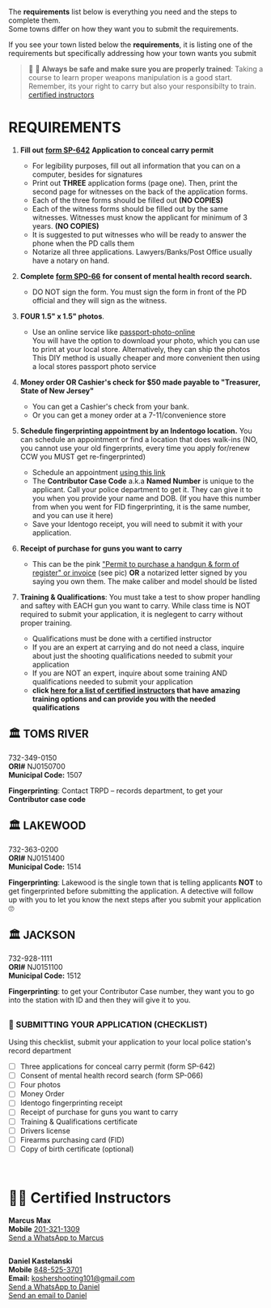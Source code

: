 The **requirements** list below is everything you need and the steps to complete them.  
Some towns differ on how they want you to submit the requirements.

If you see your town listed below the **requirements**, it is listing one of the requirements but specifically addressing how your town wants you submit

> 🔫 🚨 **Always be safe and make sure you are properly trained**: Taking a course to learn proper weapons manipulation is a good start. Remember, its your right to carry but also your responsibilty to train. [certified instructors](#-certified-instructors)

# **REQUIREMENTS**

1. **Fill out** [**form SP-642**](https://github.com/mayerlench/ccwnj/raw/main/sp-642.pdf) **Application to conceal carry permit**
    - For legibility purposes, fill out all information that you can on a computer, besides for signatures
    - Print out **THREE** application forms (page one). Then, print the second page for witnesses on the back of the application forms.
    - Each of the three forms should be filled out **(NO COPIES)**
    - Each of the witness forms should be filled out by the same witnesses. Witnesses must know the applicant for minimum of 3 years. **(NO COPIES)**
    - It is suggested to put witnesses who will be ready to answer the phone when the PD calls them
    - Notarize all three applications. Lawyers/Banks/Post Office usually have a notary on hand.

1. **Complete** [**form SP0-66**](https://github.com/mayerlench/ccwnj/raw/main/sp-066.pdf) **for consent of mental health record search.**
    - DO NOT sign the form. You must sign the form in front of the PD official and they will sign as the witness.
1. **FOUR 1.5&quot; x 1.5&quot; photos**. 
    - Use an online service like [passport-photo-online](https://passport-photo.online/en-ph/photo-1,5x1,5-inch)  
      You will have the option to download your photo, which you can use to print at your local store. Alternatively, they can ship the photos  
      This DIY method is usually cheaper and more convenient then using a local stores passport photo service
1. **Money order OR Cashier&#39;s check for $50 made payable to &quot;Treasurer, State of New Jersey&quot;**
    - You can get a Cashier&#39;s check from your bank.
    - Or you can get a money order at a 7-11/convenience store

1. **Schedule fingerprinting appointment by an Indentogo location.** You can schedule an appointment or find a location that does walk-ins (NO, you cannot use your old fingerprints, every time you apply for/renew CCW you MUST get re-fingerprinted)
   - Schedule an appointment [using this link](https://uenroll.identogo.com/workflows/2f164b)
   - The **Contributor Case Code** a.k.a **Named Number** is unique to the applicant. Call your police department to get it. They can give it to you when you provide your name and DOB. (If you have this number from when you went for FID fingerprinting, it is the same number, and you can use it here)
   - Save your Identogo receipt, you will need to submit it with your application.
1. **Receipt of purchase for guns you want to carry**
   - This can be the pink [&quot;Permit to purchase a handgun &amp; form of register&quot; or invoice](https://github.com/mayerlench/ccwnj/blob/main/receipt.jpg?raw=true) (see pic) **OR** a notarized letter signed by you saying you own them. The make caliber and model should be listed

1. **Training &amp; Qualifications**: You must take a test to show proper handling and saftey with EACH gun you want to carry. While class time is NOT required to submit your application, it is neglegent to carry without proper training.  
   - Qualifications must be done with a certified instructor
   - If you are an expert at carrying and do not need a class, inquire about just the shooting qualifications needed to submit your application
   - If you are NOT an expert, inquire about some training AND qualifications needed to submit your application
   - **click [here for a list of certified instructors](#-certified-instructors) that have amazing training options and can provide you with the needed qualifications**

## 🏛️ **TOMS RIVER**  
732-349-0150    
**ORI#** NJ0150700  
**Municipal Code:** 1507  

**Fingerprinting**: Contact TRPD – records department, to get your **Contributor case code**  

## 🏛️ **LAKEWOOD**  
732-363-0200  
**ORI#** NJ0151400  
**Municipal Code:** 1514  

**Fingerprinting**: Lakewood is the single town that is telling applicants **NOT** to get fingerprinted before submitting the application. A detective will follow up with you to let you know the next steps after you submit your application 🙄

## 🏛️ **JACKSON**  
732-928-1111  
**ORI#** NJ0151100  
**Municipal Code:** 1512  

**Fingerprinting**: to get your Contributor Case number, they want you to go into the station with ID and then they will give it to you.
##
### 🔵 SUBMITTING YOUR APPLICATION (CHECKLIST)
Using this checklist, submit your application to your local police station's record department  
- [ ] Three applications for conceal carry permit (form SP-642)
- [ ] Consent of mental health record search (form SP-066)
- [ ] Four photos
- [ ] Money Order
- [ ] Identogo fingerprinting receipt
- [ ] Receipt of purchase for guns you want to carry
- [ ] Training &amp; Qualifications certificate
- [ ] Drivers license
- [ ] Firearms purchasing card (FID)
- [ ] Copy of birth certificate (optional)
<br/>

# 👨‍🏫 Certified Instructors  

**Marcus Max**    
**Mobile** [201-321-1309](tel:+12013211309)  
[Send a WhatsApp to Marcus](https://wa.me/+12013211309?text=Hi%20my%20name%20is%20%3Cname%3E%0A%0AI%20would%20like%20to%20inquire%20about%20%3Ctraining%20%7C%20ccw%20qualifications%3E)

##

**Daniel Kastelanski**  
**Mobile** [848-525-3701](tel:+18485253701)   
**Email:** koshershooting101@gmail.com  
[Send a WhatsApp to Daniel](https://wa.me/+18485253701?text=Hi%20my%20name%20is%20%3Cname%3E%0A%0AI%20would%20like%20to%20inquire%20about%20%3Ctraining%20%7C%20ccw%20qualifications%3E)  
[Send an email to Daniel](mailto:koshershooting101@gmail.com?subject=Training%2FQualifications&body=Hi%20my%20name%20is%20%3Cname%3E%0D%0A%0D%0AI%20would%20like%20to%20inquire%20about%20%3Ctraining%20%7C%20ccw%20qualifications%3E)

